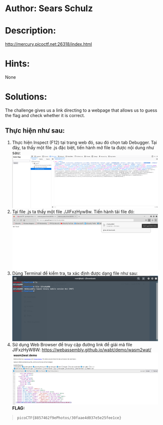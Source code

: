 # Author: Sears Schulz
# Description:
http://mercury.picoctf.net:26318/index.html
# Hints:
None
# Solutions:
The challenge gives us a link directing to a webpage that allows us to guess the flag and check whether it is correct.
## Thực hiện như sau:
1.	Thực hiện Inspect (F12) tại trang web đó, sau đó chọn tab Debugger. Tại đây, ta thấy một file .js đặc biệt, tiến hành mở file ta được nội dung như sau:
![alt text](Photos/image-7.png)
2.	Tại file .js ta thấy một file ./JIFxzHyw8w. Tiến hành tải file đó:
![alt text](Photos/image-8.png)
3.	Dùng Terminal để kiểm tra, ta xác định được dạng file như sau:
![alt text](Photos/image-9.png)
4.	Sử dụng Web Browser để truy cập đường link để giải mã file JIFxzHyW8W: https://webassembly.github.io/wabt/demo/wasm2wat/
![alt text](Photos/image-10.png)
**FLAG:**
> `picoCTF{8857462f9ePhotos/30faae4d037e5e25fee1ce}`
